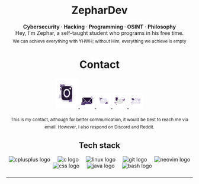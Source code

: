 <h1 align="center">ZepharDev</h1>

<p align="center">
  <b>Cybersecurity · Hacking · Programming · OSINT · Philosophy</b>
  <br>Hey, I'm Zephar, a self-taught student who programs in his free time.</br>
  <sub>We can achieve everything with YHWH; without Him, everything we achieve is empty </sub>
</p>

<h1 align="center">Contact</h1>

<p align="center">
  <a href="https://instagram.com/tu_usuario" target="_blank">
    <img src="https://raw.githubusercontent.com/zephardev/zephardev/main/assets/instagram.png" width="62" height="82" alt="Instagram"/>
  </a>
  <a href="mailto:tu_correo@gmail.com" target="_blank">
    <img src="https://raw.githubusercontent.com/zephardev/zephardev/main/assets/gmail.png" width="40" alt="Gmail"/>
  </a>
  <a href="https://youtube.com/@tu_usuario" target="_blank">
    <img src="https://raw.githubusercontent.com/zephardev/zephardev/main/assets/youtube.png" width="40" alt="YouTube"/>
  </a>
  <a href="https://reddit.com/user/tu_usuario" target="_blank">
    <img src="https://raw.githubusercontent.com/zephardev/zephardev/main/assets/reddit.png" width="40" alt="Reddit"/>
  </a>
  <a href="https://discord.com/users/tu_id" target="_blank">
    <img src="https://raw.githubusercontent.com/zephardev/zephardev/main/assets/discord.png" width="40" alt="Discord"/>
  </a>
</p>
<p align="center"> 
  <sub>This is my contact, although for better communication, it would be best to reach me via email. However, I also respond on Discord and Reddit.</sub>
</p>

<h2 align="center">Tech stack</h2>
<div align="center">
  <img src="https://cdn.jsdelivr.net/gh/devicons/devicon/icons/cplusplus/cplusplus-original.svg" height="52" alt="cplusplus logo"  />
  <img width="12" />
  <img src="https://cdn.jsdelivr.net/gh/devicons/devicon/icons/c/c-original.svg" height="52" alt="c logo"  />
  <img width="12" />
  <img src="https://cdn.jsdelivr.net/gh/devicons/devicon/icons/linux/linux-original.svg" height="52" alt="linux logo"  />
  <img width="12" />
  <img src="https://cdn.jsdelivr.net/gh/devicons/devicon/icons/git/git-original.svg" height="52" alt="git logo"  />
  <img width="12" />
  <img src="https://cdn.simpleicons.org/neovim/57A143" height="52" alt="neovim logo"  />
  <img width="12" />
  <img src="https://cdn.jsdelivr.net/gh/devicons/devicon/icons/css3/css3-original.svg" height="52" alt="css logo"  />
  <img width="12" />
  <img src="https://cdn.jsdelivr.net/gh/devicons/devicon/icons/java/java-original.svg" height="52" alt="java logo"  />
  <img width="12" />
  <img src="https://cdn.jsdelivr.net/gh/devicons/devicon/icons/bash/bash-original.svg" height="52" alt="bash logo"  />
</div>

###
###


---



###
